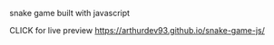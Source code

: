 snake game built with javascript

CLICK for live preview
https://arthurdev93.github.io/snake-game-js/

